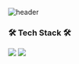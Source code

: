 ![header](https://capsule-render.vercel.app/api?type=waving!&color=gradient&height=300&section=header&text=SangWon%20Seo&fontAlign=70&fontSize=70&fontAlignY=30&fontColor=ffbf00)
### 🛠 Tech Stack 🛠
<img src="https://img.shields.io/badge/flutter-#02569B?style=flat-square&logo=flutter&logoColor=b8dff8"/> <img src="https://img.shields.io/badge/java- ffff?style=flat-square&logo=java&logoColor=b8dff8"/>


